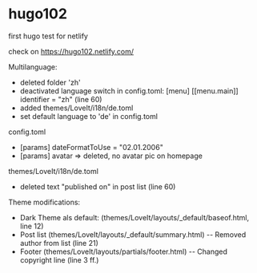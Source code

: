 # hugo102
first hugo test for netlify

check on https://hugo102.netlify.com/


Multilanguage:
- deleted folder 'zh'
- deactivated language switch in config.toml: [menu] [[menu.main]] identifier = "zh" (line 60)
- added themes/LoveIt/i18n/de.toml
- set default language to 'de' in config.toml

config.toml
- [params] dateFormatToUse = "02.01.2006"
- [params] avatar => deleted, no avatar pic on homepage

themes/LoveIt/i18n/de.toml
- deleted text "published on" in post list (line 60)

Theme modifications:
- Dark Theme als default: <body class="dark-theme"> (themes/LoveIt/layouts/_default/baseof.html, line 12)
- Post list (themes/LoveIt/layouts/_default/summary.html)
-- Removed author from list (line 21)
- Footer (themes/LoveIt/layouts/partials/footer.html)
-- Changed copyright line (line 3 ff.)